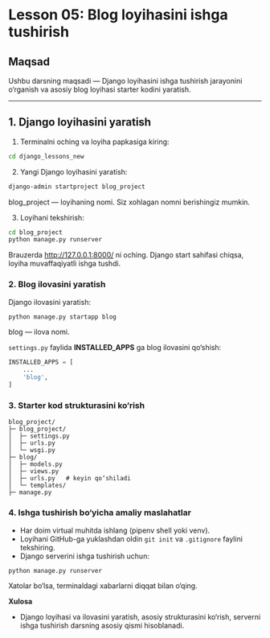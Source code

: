 
# Lesson 05: Blog loyihasini ishga tushirish

## Maqsad
Ushbu darsning maqsadi — Django loyihasini ishga tushirish jarayonini o‘rganish va asosiy blog loyihasi starter kodini yaratish.

---

## 1. Django loyihasini yaratish

1. Terminalni oching va loyiha papkasiga kiring:

```bash
cd django_lessons_new
```

2. Yangi Django loyihasini yaratish:

```bash
django-admin startproject blog_project
```

blog_project — loyihaning nomi. Siz xohlagan nomni berishingiz mumkin.

3. Loyihani tekshirish:

```bash
cd blog_project
python manage.py runserver
```

Brauzerda http://127.0.0.1:8000/ ni oching. Django start sahifasi chiqsa, loyiha muvaffaqiyatli ishga tushdi.

### 2. Blog ilovasini yaratish
Django ilovasini yaratish:

```bash
python manage.py startapp blog
```

blog — ilova nomi.

`settings.py` faylida **INSTALLED_APPS** ga blog ilovasini qo‘shish:

```python
INSTALLED_APPS = [
    ...
    'blog',
]
```

### 3. Starter kod strukturasini ko‘rish

```
blog_project/
├─ blog_project/
│  ├─ settings.py
│  ├─ urls.py
│  └─ wsgi.py
├─ blog/
│  ├─ models.py
│  ├─ views.py
│  ├─ urls.py   # keyin qo‘shiladi
│  └─ templates/
├─ manage.py
```

### 4. Ishga tushirish bo‘yicha amaliy maslahatlar
- Har doim virtual muhitda ishlang (pipenv shell yoki venv).
- Loyihani GitHub-ga yuklashdan oldin `git init` va `.gitignore` faylini tekshiring.
- Django serverini ishga tushirish uchun:

```bash
python manage.py runserver
```

Xatolar bo‘lsa, terminaldagi xabarlarni diqqat bilan o‘qing.

**Xulosa**

- Django loyihasi va ilovasini yaratish, asosiy strukturasini ko‘rish, serverni ishga tushirish darsning asosiy qismi hisoblanadi.